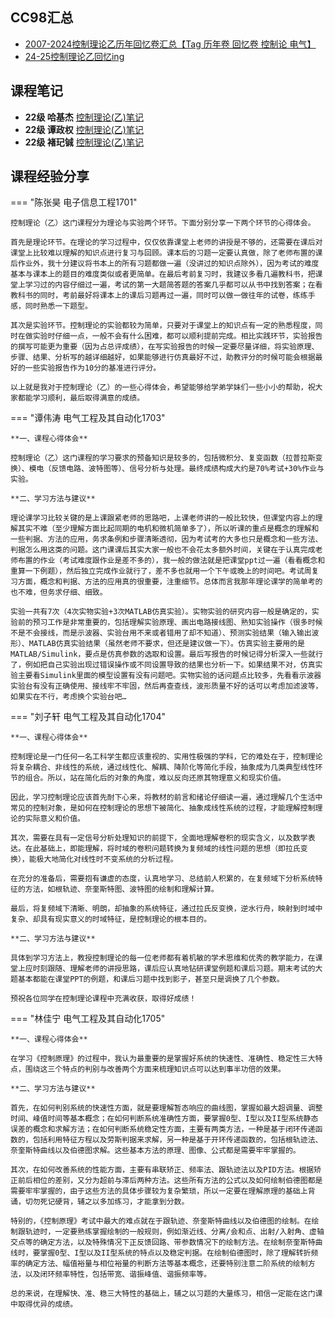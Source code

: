 ## CC98汇总
* [2007-2024控制理论乙历年回忆卷汇总【Tag 历年卷 回忆卷 控制论 电气】](https://www.cc98.org/topic/6091696)
* [24-25控制理论乙回忆ing](https://www.cc98.org/topic/6088182)

## 课程笔记

* **22级 哈基杰** [控制理论(乙)笔记](哈基杰控制理论(乙)笔记.pdf)
* **22级 谭政权** [控制理论(乙)笔记](谭政权控制理论（乙）.pdf)
* **22级 褚玘铖** [控制理论(乙)笔记](cqc控制理论笔记.pdf)

## 课程经验分享

=== "陈张昊 电子信息工程1701"
    
    ​控制理论（乙）这门课程分为理论与实验两个环节。下面分别分享一下两个环节的心得体会。

    ​首先是理论环节。在理论的学习过程中，仅仅依靠课堂上老师的讲授是不够的，还需要在课后对课堂上比较难以理解的知识点进行复习与回顾。课本后的习题一定要认真做，除了老师布置的课后作业外，我十分建议将书本上的所有习题都做一遍（没讲过的知识点除外），因为考试的难度基本与课本上的题目的难度类似或者更简单。在最后考前复习时，我建议多看几遍教科书，把课堂上学习过的内容仔细过一遍，考试的第一大题简答题的答案几乎都可以从书中找到答案；在看教科书的同时，考前最好将课本上的课后习题再过一遍，同时可以做一做往年的试卷，练练手感，同时熟悉一下题型。

    ​其次是实验环节。控制理论的实验都较为简单，只要对于课堂上的知识点有一定的熟悉程度，同时在做实验时仔细一点，一般不会有什么困难，都可以顺利提前完成。相比实践环节，实验报告的撰写可能更为重要（因为占总评成绩），在写实验报告的时候一定要尽量详细，将实验原理、步骤、结果、分析写的越详细越好，如果能够进行仿真最好不过，助教评分的时候可能会根据最好的一些实验报告作为10分的基准进行评分。

    ​以上就是我对于控制理论（乙）的一些心得体会，希望能够给学弟学妹们一些小小的帮助，祝大家都能学习顺利，最后取得满意的成绩。

=== "谭伟涛 电气工程及其自动化1703"

    **一、课程心得体会**

    ​控制理论（乙）这门课程的学习要求的预备知识是较多的，包括微积分、复变函数（拉普拉斯变换）、模电（反馈电路、波特图等）、信号分析与处理。最终成绩构成大约是70%考试+30%作业与实验。

    **二、学习方法与建议**

    ​理论课学习比较关键的是上课跟紧老师的思路吧，上课老师讲的一般比较快，但课堂内容上的理解其实不难（至少理解方面比起同期的电机和微机简单多了），所以听课的重点是概念的理解和一些判据、方法的应用，务求条例和步骤清晰透彻，因为考试考的大多也只是概念和一些方法、判据怎么用这类的问题。这门课课后其实大家一般也不会花太多额外时间，关键在于认真完成老师布置的作业（考试难度跟作业是差不多的），我一般的做法就是把课堂ppt过一遍（看看概念和重算一下例题），然后独立完成作业就行了，差不多也就用一个下午或晚上的时间吧。考试周复习方面，概念和判据、方法的应用真的很重要，注重细节。总体而言我那年理论课学的简单考的也不难，但务求仔细、细致。

    ​实验一共有7次（4次实物实验+3次MATLAB仿真实验）。实物实验的研究内容一般是确定的，实验前的预习工作是非常重要的，包括理解实验原理、画出电路接线图、熟知实验操作（很多时候不是不会接线，而是示波器、实验台用不来或者错用了却不知道）、预测实验结果（输入输出波形）、MATLAB仿真实验结果（虽然老师不要求，但还是建议做一下）。仿真实验主要用的是MATLAB/Simulink，要点是仿真参数的选取和设置。最后写报告的时候记得分析深入一些就行了，例如把自己实验出现过错误操作或不同设置导致的结果也分析一下。如果结果不对，仿真实验主要看Simulink里面的模型设置有没有问题吧。实物实验的话问题点比较多，先看看示波器实验台有没有正确使用、接线牢不牢固，然后再查查线，波形质量不好的话可以考虑加滤波等，如果实在不行，考虑换个实验台吧…

=== "刘子轩 电气工程及其自动化1704"

    **一、课程心得体会**

    ​控制理论是一门任何一名工科学生都应该重视的、实用性极强的学科，它的难处在于，控制理论将复杂耦合、非线性的系统，通过线性化、解耦、降阶化等简化手段，抽象成为几类典型线性环节的组合。所以，站在简化后的对象的角度，难以反向还原其物理意义和现实价值。

    ​因此，学习控制理论应该首先耐下心来，将教材的前言和绪论仔细读一遍，通过理解几个生活中常见的控制对象，是如何在控制理论的思想下被简化、抽象成线性系统的过程，才能理解控制理论的实际意义和价值。

    ​其次，需要在具有一定信号分析处理知识的前提下，全面地理解卷积的现实含义，以及数学表达。在此基础上，即能理解，将时域的卷积问题转换为复频域的线性问题的思想（即拉氏变换），能极大地简化对线性时不变系统的分析过程。

    ​在充分的准备后，需要抱有谦虚的态度，认真地学习、总结前人积累的，在复频域下分析系统特征的方法，如根轨迹、奈奎斯特图、波特图的绘制和理解计算。

    ​最后，将复频域下清晰、明朗，却抽象的系统特征，通过拉氏反变换，逆水行舟，映射到时域中复杂、却具有现实意义的时域特征，是控制理论的根本目的。

    **二、学习方法与建议**

    ​具体到学习方法上，教授控制理论的每一位老师都有着机敏的学术思维和优秀的教学能力，在课堂上应时刻跟随、理解老师的讲授思路，课后应认真地钻研课堂例题和课后习题。期末考试的大题基本都能在课堂PPT的例题，和课后习题中找到影子，甚至只是调换了几个参数。

    ​预祝各位同学在控制理论课程中充满收获，取得好成绩！

=== "林佳宁 电气工程及其自动化1705"

    **一、课程心得体会**

    ​在学习《控制原理》的过程中，我认为最重要的是掌握好系统的快速性、准确性、稳定性三大特点，围绕这三个特点的判别与改善两个方面来梳理知识点可以达到事半功倍的效果。

    **二、学习方法与建议**

    ​首先，在如何判别系统的快速性方面，就是要理解暂态响应的曲线图，掌握如最大超调量、调整时间、峰值时间等基本概念；在如何判断系统准确性方面，要掌握0型、I型以及II型系统静态误差的概念和求解方法；在如何判断系统稳定性方面，主要有两类方法，一种是基于闭环传递函数的，包括利用特征方程以及劳斯判据来求解，另一种是基于开环传递函数的，包括根轨迹法、奈奎斯特曲线以及伯德图求解。这些基本方法的原理、图像、公式都是需要牢牢掌握的。

    ​其次，在如何改善系统的性能方面，主要有串联矫正、频率法、跟轨迹法以及PID方法。根据矫正前后相位的差别，又分为超前与滞后两种方法。这些所有方法的公式以及如何绘制伯德图都是需要牢牢掌握的，由于这些方法的具体步骤较为复杂繁琐，所以一定要在理解原理的基础上背诵，切勿死记硬背，辅之以多加练习，才能拿到分数。

    ​特别的，《控制原理》考试中最大的难点就在于跟轨迹、奈奎斯特曲线以及伯德图的绘制。在绘制跟轨迹时，一定要熟练掌握绘制的一般规则，例如渐近线、分离/会和点、出射/入射角、虚轴交点等的确定方法，以及特殊情况下正反馈回路、带参数情况下的绘制方法。在绘制奈奎斯特曲线时，要掌握0型、I型以及II型系统的特点以及稳定判据。在绘制伯德图时，除了理解转折频率的确定方法、幅值裕量与相位裕量的判断方法等基本概念，还要特别注意二阶系统的绘制方法，以及闭环频率特性，包括带宽、谐振峰值、谐振频率等。

    ​总的来说，在理解快、准、稳三大特性的基础上，辅之以习题的大量练习，相信一定能在这门课中取得优异的成绩。